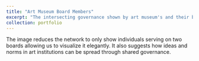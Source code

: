 ```yaml
---
title: "Art Museum Board Members"
excerpt: "The intersecting governance shown by art museum's and their board members. A version of this image appears in the book [Hidden Patterns: Visualizing Networks at Barabasi Lab](https://www.amazon.com/Hidden-Patterns-Visualizing-Networks-Barabasi/dp/3775748628) <br/><img src='/images/500x300.png'>"
collection: portfolio
---
```


The image reduces the network to only show individuals serving on two boards allowing us to visualize it elegantly. It also suggests how ideas and norms in art institutions  can be spread through shared governance.

